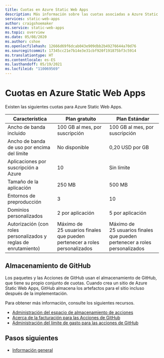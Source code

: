 ```yaml
---
title: Cuotas en Azure Static Web Apps
description: Más información sobre las cuotas asociadas a Azure Static Web Apps
services: static-web-apps
author: craigshoemaker
ms.service: static-web-apps
ms.topic: overview
ms.date: 05/08/2020
ms.author: cshoe
ms.openlocfilehash: 12666d69f6dcab043e909dbb2b49276644a70d76
ms.sourcegitcommit: 17345cc21e7b14e3e31cbf920f191875bf3c5914
ms.translationtype: HT
ms.contentlocale: es-ES
ms.lasthandoff: 05/19/2021
ms.locfileid: "110069569"
---
```

# <a name="quotas-in-azure-static-web-apps"></a>Cuotas en Azure Static Web Apps

Existen las siguientes cuotas para Azure Static Web Apps.

| Característica                     | Plan gratuito        | Plan Estándar |
|-----------------------------|------------------|---------------|
| Ancho de banda incluido          | 100 GB al mes, por suscripción | 100 GB al mes, por suscripción |
| Ancho de banda de uso por encima del límite           | No disponible      | 0,20 USD por GB |
| Aplicaciones por suscripción a Azure | 10               | Sin límite |
| Tamaño de la aplicación                    | 250 MB           | 500 MB |
| Entornos de preproducción | 3                | 10 |
| Dominios personalizados              | 2 por aplicación        | 5 por aplicación |
| Autorización (con roles personalizados y reglas de enrutamiento) | Máximo de 25 usuarios finales que pueden pertenecer a roles personalizados | Máximo de 25 usuarios finales que pueden pertenecer a roles personalizados |

## <a name="github-storage"></a>Almacenamiento de GitHub

Los paquetes y las Acciones de GitHub usan el almacenamiento de GitHub, que tiene su propio conjunto de cuotas. Cuando crea un sitio de Azure Static Web Apps, GitHub almacena los artefactos para el sitio incluso después de la implementación.

Para obtener más información, consulte los siguientes recursos.

- [Administración del espacio de almacenamiento de acciones](https://github.community/t5/GitHub-Actions/Managing-Actions-storage-space/td-p/38944)
- [Acerca de la facturación para las Acciones de GitHub](https://help.github.com/github/setting-up-and-managing-billing-and-payments-on-github/about-billing-for-github-actions#about-billing-for-github-actions)
- [Administración del límite de gasto para las acciones de GitHub](https://help.github.com/github/setting-up-and-managing-billing-and-payments-on-github/managing-your-spending-limit-for-github-actions)

## <a name="next-steps"></a>Pasos siguientes

- [Información general](overview.md)
